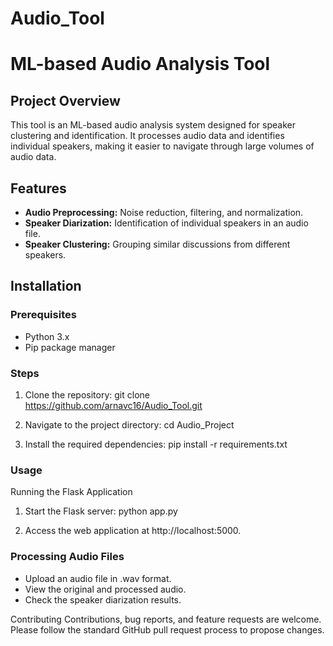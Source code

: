 # Audio_Tool

# ML-based Audio Analysis Tool

## Project Overview
This tool is an ML-based audio analysis system designed for speaker clustering and identification. It processes audio data and identifies individual speakers, making it easier to navigate through large volumes of audio data.

## Features
- **Audio Preprocessing:** Noise reduction, filtering, and normalization.
- **Speaker Diarization:** Identification of individual speakers in an audio file.
- **Speaker Clustering:** Grouping similar discussions from different speakers.

## Installation

### Prerequisites
- Python 3.x
- Pip package manager

### Steps
1. Clone the repository:
   git clone https://github.com/arnavc16/Audio_Tool.git

2. Navigate to the project directory:
   cd Audio_Project
   
3. Install the required dependencies:
   pip install -r requirements.txt
   
### Usage

Running the Flask Application

1. Start the Flask server:
python app.py

2. Access the web application at http://localhost:5000.
   
### Processing Audio Files
- Upload an audio file in .wav format.
- View the original and processed audio.
- Check the speaker diarization results.

Contributing
Contributions, bug reports, and feature requests are welcome. Please follow the standard GitHub pull request process to propose changes.
